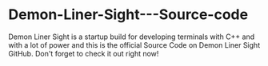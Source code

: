 # Demon-Liner-Sight---Source-code
Demon Liner Sight is a startup build for developing terminals with C++ and with a lot of power and this is the official Source Code on Demon Liner Sight GitHub. Don't forget to check it out right now!
